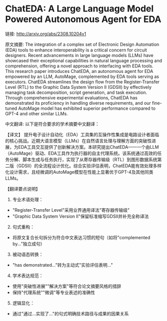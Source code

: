 # ChatEDA: A Large Language Model Powered Autonomous Agent for EDA

链接: http://arxiv.org/abs/2308.10204v1

原文摘要:
The integration of a complex set of Electronic Design Automation (EDA) tools
to enhance interoperability is a critical concern for circuit designers. Recent
advancements in large language models (LLMs) have showcased their exceptional
capabilities in natural language processing and comprehension, offering a novel
approach to interfacing with EDA tools. This research paper introduces ChatEDA,
an autonomous agent for EDA empowered by an LLM, AutoMage, complemented by EDA
tools serving as executors. ChatEDA streamlines the design flow from the
Register-Transfer Level (RTL) to the Graphic Data System Version II (GDSII) by
effectively managing task decomposition, script generation, and task execution.
Through comprehensive experimental evaluations, ChatEDA has demonstrated its
proficiency in handling diverse requirements, and our fine-tuned AutoMage model
has exhibited superior performance compared to GPT-4 and other similar LLMs.

中文翻译:
以下是符合要求的学术摘要中文翻译：

【译文】
提升电子设计自动化（EDA）工具集的互操作性集成是电路设计者面临的核心挑战。近期大语言模型（LLMs）在自然语言处理与理解方面的突破性进展，为EDA工具交互提供了创新解决方案。本研究提出ChatEDA——一个由LLM（AutoMage）驱动、EDA工具作为执行器的自主代理系统。该系统通过高效的任务分解、脚本生成与任务执行，实现了从寄存器传输级（RTL）到图形数据系统第二版（GDSII）的全流程设计优化。综合实验评估表明，ChatEDA能有效处理多样化设计需求，且经微调的AutoMage模型在性能上显著优于GPT-4及其他同类LLMs。

【翻译要点说明】
1. 专业术语处理：
- "Register-Transfer Level"采用业界通用译法"寄存器传输级"
- "Graphic Data System Version II"保留标准缩写GDSII并补充全称译法
2. 句式重构：
- 将原文复合长句拆分为符合中文表达习惯的短句（如将"complemented by..."独立成句）
3. 被动语态转换：
- "has demonstrated..."转为主动式"实验评估表明..."
4. 学术表达规范：
- 使用"突破性进展""解决方案"等符合论文摘要风格的措辞
- 保持"代理系统""微调"等专业表述的准确性
5. 逻辑显化：
- 通过"通过...实现了..."的句式明确技术路径与成果的因果关系
